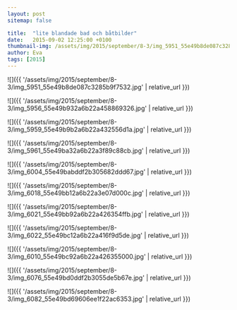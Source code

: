 ```yaml
---
layout: post
sitemap: false

title:  "lite blandade bad och båtbilder"
date:   2015-09-02 12:25:00 +0100
thumbnail-img: /assets/img/2015/september/8-3/img_5951_55e49b8de087c3285b9f7532.jpg
author: Eva
tags: [2015]
---
```




![]({{ '/assets/img/2015/september/8-3/img_5951_55e49b8de087c3285b9f7532.jpg'  | relative_url }})

![]({{ '/assets/img/2015/september/8-3/img_5956_55e49b932a6b22a458869326.jpg'  | relative_url }})

![]({{ '/assets/img/2015/september/8-3/img_5959_55e49b9b2a6b22a432556d1a.jpg'  | relative_url }})

![]({{ '/assets/img/2015/september/8-3/img_5961_55e49ba32a6b22a3f89c88cb.jpg'  | relative_url }})

![]({{ '/assets/img/2015/september/8-3/img_6004_55e49babddf2b305682ddd67.jpg'  | relative_url }})

![]({{ '/assets/img/2015/september/8-3/img_6018_55e49bb12a6b22a3e07d000c.jpg'  | relative_url }})

![]({{ '/assets/img/2015/september/8-3/img_6021_55e49bb92a6b22a426354ffb.jpg'  | relative_url }})

![]({{ '/assets/img/2015/september/8-3/img_6022_55e49bc12a6b22a416f9d5de.jpg'  | relative_url }})

![]({{ '/assets/img/2015/september/8-3/img_6010_55e49bc92a6b22a426355000.jpg'  | relative_url }})

![]({{ '/assets/img/2015/september/8-3/img_6076_55e49bd0ddf2b3055de5b67e.jpg'  | relative_url }})

![]({{ '/assets/img/2015/september/8-3/img_6082_55e49bd69606ee1f22ac6353.jpg'  | relative_url }})

